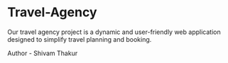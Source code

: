 # Travel-Agency
Our travel agency project is a dynamic and user-friendly web application designed to simplify travel planning and booking.

Author - Shivam Thakur
